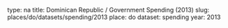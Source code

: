 type: na
title: Dominican Republic / Government Spending (2013)
slug: places/do/datasets/spending/2013
place: do
dataset: spending
year: 2013

